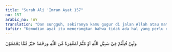 ```yaml
---
title: "Surah Ali 'Imran Ayat 157"
no: 157
arabic_no: ١٥٧
translation: "Dan sungguh, sekiranya kamu gugur di jalan Allah atau mati, sungguh, pastilah ampunan Allah dan rahmat-Nya lebih baik (bagimu) daripada apa (harta rampasan) yang mereka kumpulkan."
tafsir: "Kemudian ayat itu menerangkan bahwa tidak ada hal yang perlu ditakuti oleh orang yang beriman apabila mereka berjihad di jalan Allah, kerena andaikata mereka gugur atau mati, niscaya mereka akan memperoleh ampunan dan rahmat dari Allah. Itu adalah jauh lebih baik bagi mereka daripada harta rampasan perang atau kekayaan duniawi yang fana ini."
---
```

وَلَىِٕنْ قُتِلْتُمْ فِيْ سَبِيْلِ اللّٰهِ اَوْ مُتُّمْ لَمَغْفِرَةٌ مِّنَ اللّٰهِ وَرَحْمَةٌ خَيْرٌ مِّمَّا يَجْمَعُوْنَ 